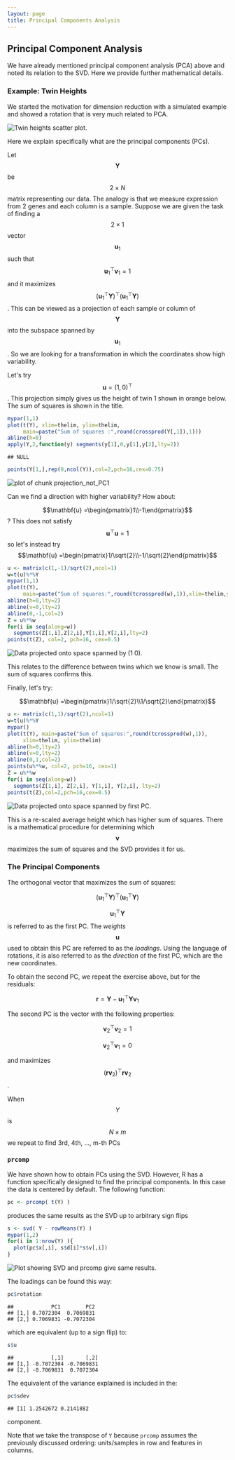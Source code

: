 ```yaml
---
layout: page
title: Principal Components Analysis
---
```




## Principal Component Analysis 

We have already mentioned principal component analysis (PCA) above and noted its relation to the SVD. Here we provide further mathematical details. 

### Example: Twin Heights

We started the motivation for dimension reduction with a simulated example and showed a rotation that is very much related to PCA.


![Twin heights scatter plot.](figure/PCA-simulate_twin_heights_again-1.png) 

Here we explain specifically what are the principal components (PCs).

Let $$\mathbf{Y}$$ be $$2 \times N$$ matrix representing our data. The analogy is that we measure expression from 2 genes and each column is a sample. Suppose we are given the task of finding a  $$2 \times 1$$ vector $$\mathbf{u}_1$$ such that $$\mathbf{u}_1^\top \mathbf{v}_1 = 1$$
and it maximizes $$(\mathbf{u}_1^\top\mathbf{Y})^\top (\mathbf{u}_1^\top\mathbf{Y})$$. This can be viewed as a projection of each sample or column of $$\mathbf{Y}$$ into the subspace spanned by $$\mathbf{u}_1$$. So we are looking for a transformation in which the coordinates show high variability.

Let's try $$\mathbf{u}=(1,0)^\top$$. This projection simply gives us the height of twin 1 shown in orange below. The sum of squares is shown in the title.


```r
mypar(1,1)
plot(t(Y), xlim=thelim, ylim=thelim,
     main=paste("Sum of squares :",round(crossprod(Y[,1]),1)))
abline(h=0)
apply(Y,2,function(y) segments(y[1],0,y[1],y[2],lty=2))
```

```
## NULL
```

```r
points(Y[1,],rep(0,ncol(Y)),col=2,pch=16,cex=0.75)
```

<img src="figure/PCA-projection_not_PC1-1.png" title="plot of chunk projection_not_PC1" alt="plot of chunk projection_not_PC1"  />

Can we find a direction with higher variability? How about:

$$\mathbf{u} =\begin{pmatrix}1\\-1\end{pmatrix}$$ ? This does not satisfy $$\mathbf{u}^\top\mathbf{u}= 1$$ so let's instead try
$$\mathbf{u} =\begin{pmatrix}1/\sqrt{2}\\-1/\sqrt{2}\end{pmatrix}$$ 


```r
u <- matrix(c(1,-1)/sqrt(2),ncol=1)
w=t(u)%*%Y
mypar(1,1)
plot(t(Y),
     main=paste("Sum of squares:",round(tcrossprod(w),1)),xlim=thelim,ylim=thelim)
abline(h=0,lty=2)
abline(v=0,lty=2)
abline(0,-1,col=2)
Z = u%*%w
for(i in seq(along=w))
  segments(Z[1,i],Z[2,i],Y[1,i],Y[2,i],lty=2)
points(t(Z), col=2, pch=16, cex=0.5)
```

![Data projected onto space spanned by (1 0).](figure/PCA-projection_not_PC1_either-1.png) 

This relates to the difference between twins which we know is small. The sum of squares confirms this.

Finally, let's try:

$$\mathbf{u} =\begin{pmatrix}1/\sqrt{2}\\1/\sqrt{2}\end{pmatrix}$$ 


```r
u <- matrix(c(1,1)/sqrt(2),ncol=1)
w=t(u)%*%Y
mypar()
plot(t(Y), main=paste("Sum of squares:",round(tcrossprod(w),1)),
     xlim=thelim, ylim=thelim)
abline(h=0,lty=2)
abline(v=0,lty=2)
abline(0,1,col=2)
points(u%*%w, col=2, pch=16, cex=1)
Z = u%*%w
for(i in seq(along=w))
  segments(Z[1,i], Z[2,i], Y[1,i], Y[2,i], lty=2)
points(t(Z),col=2,pch=16,cex=0.5)
```

![Data projected onto space spanned by first PC.](figure/PCA-PC1-1.png) 

This is a re-scaled average height which has higher sum of squares. There is a mathematical procedure for determining which $$\mathbf{v}$$ maximizes the sum of squares and the SVD provides it for us.

### The Principal Components

The orthogonal vector that maximizes the sum of squares:

$$(\mathbf{u}_1^\top\mathbf{Y})^\top(\mathbf{u}_1^\top\mathbf{Y})$$ 

$$\mathbf{u}_1^\top\mathbf{Y}$$ is referred to as the first PC. The _weights_ $$\mathbf{u}$$ used to obtain this PC are referred to as the _loadings_. Using  the language of rotations, it is also referred to as the _direction_ of the first PC, which are the new coordinates.

To obtain the second PC, we repeat the exercise above, but for the residuals:

$$\mathbf{r} = \mathbf{Y} - \mathbf{u}_1^\top \mathbf{Yv}_1 $$

The second PC is the vector with the following properties: 

$$ \mathbf{v}_2^\top \mathbf{v}_2=1$$

$$ \mathbf{v}_2^\top \mathbf{v}_1=0$$ 

and maximizes  $$(\mathbf{rv}_2)^\top \mathbf{rv}_2$$.

When $$Y$$ is $$N \times m$$ we repeat to find 3rd, 4th, ..., m-th PCs

### `prcomp`

We have shown how to obtain PCs using the SVD. However, R has a function specifically designed to find the principal components. In this case the data is centered by default. The following function: 


```r
pc <- prcomp( t(Y) )
```

produces the same results as the SVD up to arbitrary sign flips


```r
s <- svd( Y - rowMeans(Y) )
mypar(1,2)
for(i in 1:nrow(Y) ){
  plot(pc$x[,i], s$d[i]*s$v[,i])
}
```

![Plot showing SVD and prcomp give same results.](figure/PCA-pca_svd-1.png) 

The loadings can be found this way:

```r
pc$rotation
```

```
##            PC1        PC2
## [1,] 0.7072304  0.7069831
## [2,] 0.7069831 -0.7072304
```
which are equivalent (up to a sign flip) to:

```r
s$u
```

```
##            [,1]       [,2]
## [1,] -0.7072304 -0.7069831
## [2,] -0.7069831  0.7072304
```
The equivalent of the variance explained is included in the: 

```r
pc$sdev
```

```
## [1] 1.2542672 0.2141882
```
component.



Note that we take the transpose of `Y` because `prcomp` assumes the previously discussed ordering: units/samples in row and features in columns.




